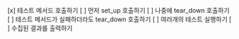 [x] 테스트 메서드 호출하기
[ ] 먼저 set_up 호출하기
[ ] 나중에 tear_down 호출하기
[ ] 테스트 메서드가 실패하더라도 tear_down 호출하기
[ ] 여러개의 테스트 실행하기
[ ] 수집된 결과를 출력하기